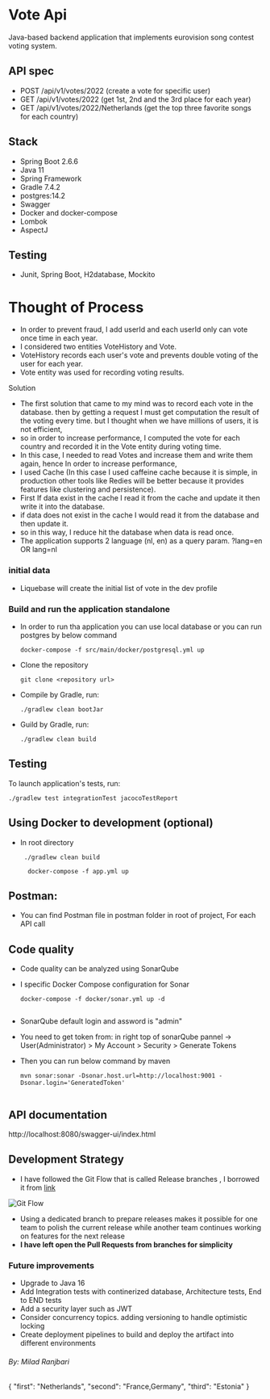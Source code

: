 # Vote Api
Java-based backend application that implements eurovision song contest voting system.

## API spec
- POST /api/v1/votes/2022 (create a vote for specific user)
- GET  /api/v1/votes/2022 (get 1st, 2nd and the 3rd place for each year)
- GET /api/v1/votes/2022/Netherlands (get the top three favorite songs for each country)


## Stack
* Spring Boot 2.6.6
* Java 11
* Spring Framework
* Gradle 7.4.2
* postgres:14.2
* Swagger
* Docker and docker-compose
* Lombok
* AspectJ

## Testing
* Junit, Spring Boot, H2database, Mockito

# Thought of Process

- In order to prevent fraud, I add userId and each userId only can vote once time in each year.
- I considered two entities VoteHistory and Vote.
- VoteHistory records each user's vote and prevents double voting of the user for each year.
- Vote entity was used for recording voting results.

Solution
- The first solution that came to my mind was to record each vote in the database. then by getting a request I must get computation the result of the voting every time. but I thought when we have millions of users, it is not efficient,
- so in order to increase performance, I computed the vote for each country and recorded it in the Vote entity during voting time.
- In this case, I needed to read Votes and increase them and write them again, hence In order to increase performance,
- I used Cache (In this case I used caffeine cache because it is simple, in production other tools like Redies will be better because it provides features like clustering and persistence).
- First If data exist in the cache I read it from the cache and update it then write it into the database.
- if data does not exist in the cache I would read it from the database and then update it.
- so in this way, I reduce hit the database when data is read once.
- The application supports 2 language (nl, en) as a query param. ?lang=en OR lang=nl

### initial data

- Liquebase will create the initial list of vote in the dev profile

### Build and run the application standalone

- In order to run tha application you can use local database or you can run postgres by below command

    ```
    docker-compose -f src/main/docker/postgresql.yml up
    
    ```

- Clone the repository

     ```
     git clone <repository url>
     
     ```

- Compile by Gradle, run:

     ```
     ./gradlew clean bootJar
     ```
- Guild by Gradle, run:
     ```
     ./gradlew clean build
     ```

## Testing

To launch application's tests, run:

```
./gradlew test integrationTest jacocoTestReport
```

## Using Docker to development (optional)

- In root directory

   ```
    ./gradlew clean build

     docker-compose -f app.yml up
   ```

## Postman:

- You can find Postman file in postman folder in root of project, For each API call

## Code quality

- Code quality can be analyzed using SonarQube
- I specific Docker Compose configuration for Sonar

   ```
   docker-compose -f docker/sonar.yml up -d
    
   ```
- SonarQube default login and assword is "admin"
- You need to get token from: in right top of sonarQube pannel -> User(Administrator) > My Account > Security > Generate Tokens
- Then you can run below command by maven

   ```
   mvn sonar:sonar -Dsonar.host.url=http://localhost:9001 -Dsonar.login='GeneratedToken'
    
   ```

## API documentation

http://localhost:8080/swagger-ui/index.html

## Development Strategy

- I have followed the Git Flow that is called Release branches , I borrowed it from [link](https://www.atlassian.com/git/tutorials/comparing-workflows/gitflow-workflow#Release%20branches)

![Git Flow](https://wac-cdn.atlassian.com/dam/jcr:8f00f1a4-ef2d-498a-a2c6-8020bb97902f/03%20Release%20branches.svg)

- Using a dedicated branch to prepare releases makes it possible for one team to polish the current release while another team continues working on features for the next release
- **I have left open the Pull Requests from branches for simplicity**
### Future improvements
* Upgrade to Java 16
* Add Integration tests with continerized database, Architecture tests, End to END tests
* Add a security layer such as JWT
* Consider concurrency topics. adding versioning to handle optimistic locking
* Create deployment pipelines to build and deploy the artifact into different environments

###### By: Milad Ranjbari

{
"first": "Netherlands",
"second": "France,Germany",
"third": "Estonia"
}
